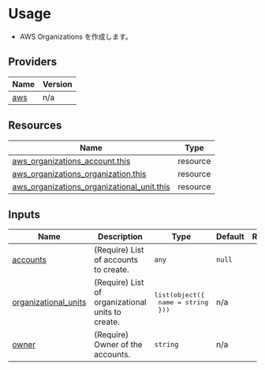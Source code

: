 <!-- BEGIN_TF_DOCS -->
# Usage

- AWS Organizations を作成します。

## Providers

| Name | Version |
|------|---------|
| <a name="provider_aws"></a> [aws](#provider\_aws) | n/a |

## Resources

| Name | Type |
|------|------|
| [aws_organizations_account.this](https://registry.terraform.io/providers/hashicorp/aws/latest/docs/resources/organizations_account) | resource |
| [aws_organizations_organization.this](https://registry.terraform.io/providers/hashicorp/aws/latest/docs/resources/organizations_organization) | resource |
| [aws_organizations_organizational_unit.this](https://registry.terraform.io/providers/hashicorp/aws/latest/docs/resources/organizations_organizational_unit) | resource |

## Inputs

| Name | Description | Type | Default | Required |
|------|-------------|------|---------|:--------:|
| <a name="input_accounts"></a> [accounts](#input\_accounts) | (Require) List of accounts to create. | `any` | `null` | no |
| <a name="input_organizational_units"></a> [organizational\_units](#input\_organizational\_units) | (Require) List of organizational units to create. | <pre>list(object({<br/>    name = string<br/>  }))</pre> | n/a | yes |
| <a name="input_owner"></a> [owner](#input\_owner) | (Require) Owner of the accounts. | `string` | n/a | yes |
<!-- END_TF_DOCS -->